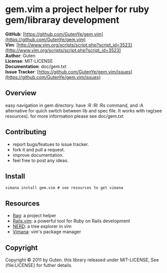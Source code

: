 gem.vim a project helper for ruby gem/libraray development
===========================================================

**GitHub**: [https://github.com/GutenYe/gem.vim](https://github.com/GutenYe/gem.vim) <br/>
**Vim**: [http://www.vim.org/scripts/script.php?script_id=3523](http://www.vim.org/scripts/script.php?script_id=3523) <br/>
**Author**:	Guten <br/>
**License**: MIT-LICENSE <br/>
**Documentation**: doc/gem.txt <br/>
**Issue Tracker**: [https://github.com/GutenYe/gem.vim/issues](https://github.com/GutenYe/gem.vim/issues) <br/>

Overview
--------

easy navigation in gem directory. have :R :Rl :Rs command, and :A alternative for quich switch between lib and spec file. It works with rag(see resources). for more information please see doc/gem.txt

Contributing
-------------

* report bugs/featues to issue tracker.
* fork it and pull a request.
* improve documentation.
* feel free to post any ideas. 

Install
-------

	vimana install gem.vim # see resources to get vimana

Resources
---------

* [Rag](https://github.com/GutenYe/rag): a project helper
* [Rails.vim](https://github.com/tpope/vim-rails): a powerful tool for Ruby on Rails development
* [NERD](https://github.com/scrooloose/nerdtree): a tree explorer in vim
* [Vimana](https://github.com/c9s/Vimana): vim's package manager

Copyright
---------
Copyright &copy; 2011 by Guten. this library released under MIT-LICENSE, See {file:LICENSE} for futher details.
